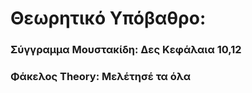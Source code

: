 <h1>Θεωρητικό Υπόβαθρο:</h1>

<h3>Σύγγραμμα Μουστακίδη:   Δες Κεφάλαια 10,12 </h3>

<h3>Φάκελος Theory:   Μελέτησέ τα όλα </h3>
